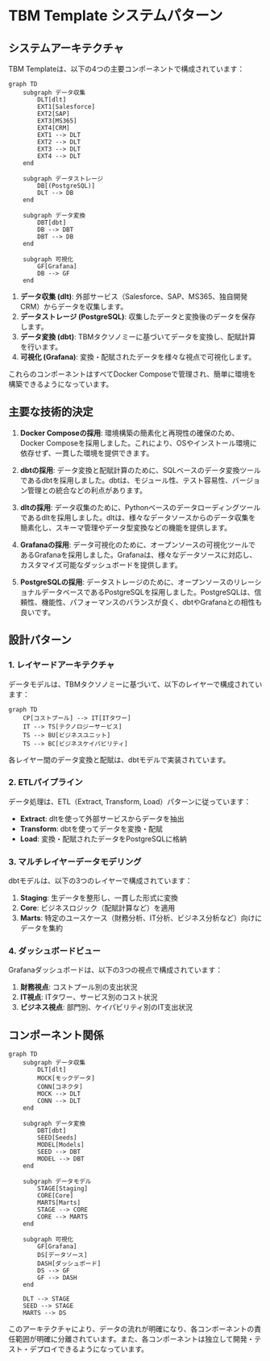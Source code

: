 # TBM Template システムパターン

## システムアーキテクチャ

TBM Templateは、以下の4つの主要コンポーネントで構成されています：

```mermaid
graph TD
    subgraph データ収集
        DLT[dlt]
        EXT1[Salesforce]
        EXT2[SAP]
        EXT3[MS365]
        EXT4[CRM]
        EXT1 --> DLT
        EXT2 --> DLT
        EXT3 --> DLT
        EXT4 --> DLT
    end

    subgraph データストレージ
        DB[(PostgreSQL)]
        DLT --> DB
    end

    subgraph データ変換
        DBT[dbt]
        DB --> DBT
        DBT --> DB
    end

    subgraph 可視化
        GF[Grafana]
        DB --> GF
    end
```

1. **データ収集 (dlt)**: 外部サービス（Salesforce、SAP、MS365、独自開発CRM）からデータを収集します。
2. **データストレージ (PostgreSQL)**: 収集したデータと変換後のデータを保存します。
3. **データ変換 (dbt)**: TBMタクソノミーに基づいてデータを変換し、配賦計算を行います。
4. **可視化 (Grafana)**: 変換・配賦されたデータを様々な視点で可視化します。

これらのコンポーネントはすべてDocker Composeで管理され、簡単に環境を構築できるようになっています。

## 主要な技術的決定

1. **Docker Composeの採用**: 環境構築の簡素化と再現性の確保のため、Docker Composeを採用しました。これにより、OSやインストール環境に依存せず、一貫した環境を提供できます。

2. **dbtの採用**: データ変換と配賦計算のために、SQLベースのデータ変換ツールであるdbtを採用しました。dbtは、モジュール性、テスト容易性、バージョン管理との統合などの利点があります。

3. **dltの採用**: データ収集のために、Pythonベースのデータローディングツールであるdltを採用しました。dltは、様々なデータソースからのデータ収集を簡素化し、スキーマ管理やデータ型変換などの機能を提供します。

4. **Grafanaの採用**: データ可視化のために、オープンソースの可視化ツールであるGrafanaを採用しました。Grafanaは、様々なデータソースに対応し、カスタマイズ可能なダッシュボードを提供します。

5. **PostgreSQLの採用**: データストレージのために、オープンソースのリレーショナルデータベースであるPostgreSQLを採用しました。PostgreSQLは、信頼性、機能性、パフォーマンスのバランスが良く、dbtやGrafanaとの相性も良いです。

## 設計パターン

### 1. レイヤードアーキテクチャ

データモデルは、TBMタクソノミーに基づいて、以下のレイヤーで構成されています：

```mermaid
graph TD
    CP[コストプール] --> IT[ITタワー]
    IT --> TS[テクノロジーサービス]
    TS --> BU[ビジネスユニット]
    TS --> BC[ビジネスケイパビリティ]
```

各レイヤー間のデータ変換と配賦は、dbtモデルで実装されています。

### 2. ETLパイプライン

データ処理は、ETL（Extract, Transform, Load）パターンに従っています：

- **Extract**: dltを使って外部サービスからデータを抽出
- **Transform**: dbtを使ってデータを変換・配賦
- **Load**: 変換・配賦されたデータをPostgreSQLに格納

### 3. マルチレイヤーデータモデリング

dbtモデルは、以下の3つのレイヤーで構成されています：

1. **Staging**: 生データを整形し、一貫した形式に変換
2. **Core**: ビジネスロジック（配賦計算など）を適用
3. **Marts**: 特定のユースケース（財務分析、IT分析、ビジネス分析など）向けにデータを集約

### 4. ダッシュボードビュー

Grafanaダッシュボードは、以下の3つの視点で構成されています：

1. **財務視点**: コストプール別の支出状況
2. **IT視点**: ITタワー、サービス別のコスト状況
3. **ビジネス視点**: 部門別、ケイパビリティ別のIT支出状況

## コンポーネント関係

```mermaid
graph TD
    subgraph データ収集
        DLT[dlt]
        MOCK[モックデータ]
        CONN[コネクタ]
        MOCK --> DLT
        CONN --> DLT
    end

    subgraph データ変換
        DBT[dbt]
        SEED[Seeds]
        MODEL[Models]
        SEED --> DBT
        MODEL --> DBT
    end

    subgraph データモデル
        STAGE[Staging]
        CORE[Core]
        MARTS[Marts]
        STAGE --> CORE
        CORE --> MARTS
    end

    subgraph 可視化
        GF[Grafana]
        DS[データソース]
        DASH[ダッシュボード]
        DS --> GF
        GF --> DASH
    end

    DLT --> STAGE
    SEED --> STAGE
    MARTS --> DS
```

このアーキテクチャにより、データの流れが明確になり、各コンポーネントの責任範囲が明確に分離されています。また、各コンポーネントは独立して開発・テスト・デプロイできるようになっています。
